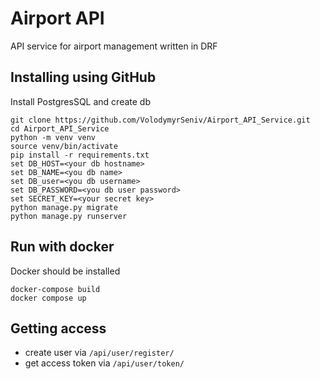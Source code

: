# **Airport API**
API service for airport management written in DRF

## **Installing using GitHub**
Install PostgresSQL and create db
```
git clone https://github.com/VolodymyrSeniv/Airport_API_Service.git
cd Airport_API_Service
python -m venv venv
source venv/bin/activate
pip install -r requirements.txt
set DB_HOST=<your db hostname>
set DB_NAME=<you db name>
set DB_user=<you db username>
set DB_PASSWORD=<you db user password>
set SECRET_KEY=<your secret key>
python manage.py migrate
python manage.py runserver
```

## **Run with docker**
Docker should be installed
```
docker-compose build
docker compose up
```

## **Getting access**
- create user via `/api/user/register/`
- get access token via `/api/user/token/`
